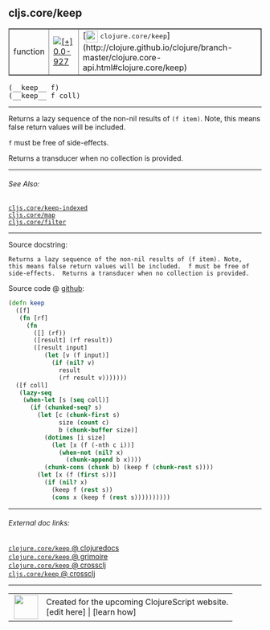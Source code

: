 ## cljs.core/keep



 <table border="1">
<tr>
<td>function</td>
<td><a href="https://github.com/cljsinfo/cljs-api-docs/tree/0.0-927"><img valign="middle" alt="[+] 0.0-927" title="Added in 0.0-927" src="https://img.shields.io/badge/+-0.0--927-lightgrey.svg"></a> </td>
<td>
[<img height="24px" valign="middle" src="http://i.imgur.com/1GjPKvB.png"> <samp>clojure.core/keep</samp>](http://clojure.github.io/clojure/branch-master/clojure.core-api.html#clojure.core/keep)
</td>
</tr>
</table>


 <samp>
(__keep__ f)<br>
</samp>
 <samp>
(__keep__ f coll)<br>
</samp>

---

Returns a lazy sequence of the non-nil results of `(f item)`. Note, this means
false return values will be included.

`f` must be free of side-effects.

Returns a transducer when no collection is provided.

---


###### See Also:

[`cljs.core/keep-indexed`](cljs.core_keep-indexed.md)<br>
[`cljs.core/map`](cljs.core_map.md)<br>
[`cljs.core/filter`](cljs.core_filter.md)<br>

---


Source docstring:

```
Returns a lazy sequence of the non-nil results of (f item). Note,
this means false return values will be included.  f must be free of
side-effects.  Returns a transducer when no collection is provided.
```


Source code @ [github](https://github.com/clojure/clojurescript/blob/r2985/src/cljs/cljs/core.cljs#L3460-L3489):

```clj
(defn keep
  ([f]
   (fn [rf]
     (fn
       ([] (rf))
       ([result] (rf result))
       ([result input]
          (let [v (f input)]
            (if (nil? v)
              result
              (rf result v)))))))
  ([f coll]
   (lazy-seq
    (when-let [s (seq coll)]
      (if (chunked-seq? s)
        (let [c (chunk-first s)
              size (count c)
              b (chunk-buffer size)]
          (dotimes [i size]
            (let [x (f (-nth c i))]
              (when-not (nil? x)
                (chunk-append b x))))
          (chunk-cons (chunk b) (keep f (chunk-rest s))))
        (let [x (f (first s))]
          (if (nil? x)
            (keep f (rest s))
            (cons x (keep f (rest s))))))))))
```

<!--
Repo - tag - source tree - lines:

 <pre>
clojurescript @ r2985
└── src
    └── cljs
        └── cljs
            └── <ins>[core.cljs:3460-3489](https://github.com/clojure/clojurescript/blob/r2985/src/cljs/cljs/core.cljs#L3460-L3489)</ins>
</pre>

-->

---



###### External doc links:

[`clojure.core/keep` @ clojuredocs](http://clojuredocs.org/clojure.core/keep)<br>
[`clojure.core/keep` @ grimoire](http://conj.io/store/v1/org.clojure/clojure/1.7.0-beta3/clj/clojure.core/keep/)<br>
[`clojure.core/keep` @ crossclj](http://crossclj.info/fun/clojure.core/keep.html)<br>
[`cljs.core/keep` @ crossclj](http://crossclj.info/fun/cljs.core.cljs/keep.html)<br>

---

 <table>
<tr><td>
<img valign="middle" align="right" width="48px" src="http://i.imgur.com/Hi20huC.png">
</td><td>
Created for the upcoming ClojureScript website.<br>
[edit here] | [learn how]
</td></tr></table>

[edit here]:https://github.com/cljsinfo/cljs-api-docs/blob/master/cljsdoc/cljs.core_keep.cljsdoc
[learn how]:https://github.com/cljsinfo/cljs-api-docs/wiki/cljsdoc-files

<!--

This information was too distracting to show to readers, but I'll leave it
commented here since it is helpful to:

- pretty-print the data used to generate this document
- and show how to retrieve that data



The API data for this symbol:

```clj
{:description "Returns a lazy sequence of the non-nil results of `(f item)`. Note, this means\nfalse return values will be included.\n\n`f` must be free of side-effects.\n\nReturns a transducer when no collection is provided.",
 :ns "cljs.core",
 :name "keep",
 :signature ["[f]" "[f coll]"],
 :history [["+" "0.0-927"]],
 :type "function",
 :related ["cljs.core/keep-indexed"
           "cljs.core/map"
           "cljs.core/filter"],
 :full-name-encode "cljs.core_keep",
 :source {:code "(defn keep\n  ([f]\n   (fn [rf]\n     (fn\n       ([] (rf))\n       ([result] (rf result))\n       ([result input]\n          (let [v (f input)]\n            (if (nil? v)\n              result\n              (rf result v)))))))\n  ([f coll]\n   (lazy-seq\n    (when-let [s (seq coll)]\n      (if (chunked-seq? s)\n        (let [c (chunk-first s)\n              size (count c)\n              b (chunk-buffer size)]\n          (dotimes [i size]\n            (let [x (f (-nth c i))]\n              (when-not (nil? x)\n                (chunk-append b x))))\n          (chunk-cons (chunk b) (keep f (chunk-rest s))))\n        (let [x (f (first s))]\n          (if (nil? x)\n            (keep f (rest s))\n            (cons x (keep f (rest s))))))))))",
          :title "Source code",
          :repo "clojurescript",
          :tag "r2985",
          :filename "src/cljs/cljs/core.cljs",
          :lines [3460 3489]},
 :full-name "cljs.core/keep",
 :clj-symbol "clojure.core/keep",
 :docstring "Returns a lazy sequence of the non-nil results of (f item). Note,\nthis means false return values will be included.  f must be free of\nside-effects.  Returns a transducer when no collection is provided."}

```

Retrieve the API data for this symbol:

```clj
;; from Clojure REPL
(require '[clojure.edn :as edn])
(-> (slurp "https://raw.githubusercontent.com/cljsinfo/cljs-api-docs/catalog/cljs-api.edn")
    (edn/read-string)
    (get-in [:symbols "cljs.core/keep"]))
```

-->
